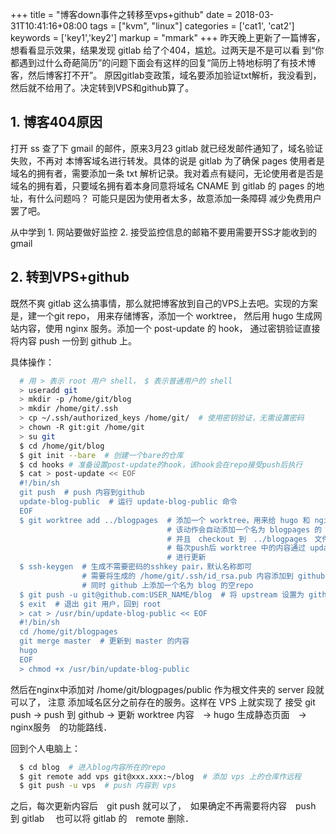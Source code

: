 +++
title = "博客down事件之转移至vps+github"
date = 2018-03-31T10:41:16+08:00
tags = ["kvm", "linux"]
categories = ['cat1', 'cat2']
keywords = ['key1','key2']
markup = "mmark"
+++
昨天晚上更新了一篇博客，想看看显示效果，结果发现 gitlab 给了个404，尴尬。过两天是不是可以看
到“你都遇到过什么奇葩简历”的问题下面会有这样的回复“简历上特地标明了有技术博客，然后博客打不开”。
原因gitlab变政策，域名要添加验证txt解析，我没看到，然后就不给用了。决定转到VPS和github算了。
<!--more-->
## 1. 博客404原因
打开 ss 查了下 gmail 的邮件，原来3月23 gitlab 就已经发邮件通知了，域名验证失败，不再对
本博客域名进行转发。具体的说是 gitlab 为了确保 pages 使用者是域名的拥有者，需要添加一条
txt 解析记录。我对着点有疑问，无论使用者是否是域名的拥有着，只要域名拥有着本身同意将域名
CNAME 到 gitlab 的 pages 的地址，有什么问题吗？ 可能只是因为使用者太多，故意添加一条障碍
减少免费用户罢了吧。

从中学到 1. 网站要做好监控 2. 接受监控信息的邮箱不要用需要开SS才能收到的gmail

## 2. 转到VPS+github
既然不爽 gitlab 这么搞事情，那么就把博客放到自己的VPS上去吧。实现的方案是，建一个git repo，
用来存储博客，添加一个 worktree， 然后用 hugo 生成网站内容，使用 nginx 服务。添加一个
post-update 的 hook， 通过密钥验证直接将内容 push 一份到 github 上。

具体操作：

```bash
  # 用 > 表示 root 用户 shell， $ 表示普通用户的 shell
  > useradd git
  > mkdir -p /home/git/blog
  > mkdir /home/git/.ssh
  > cp ~/.ssh/authorized_keys /home/git/  # 使用密钥验证，无需设置密码
  > chown -R git:git /home/git
  > su git
  $ cd /home/git/blog
  $ git init --bare  # 创建一个bare的仓库
  $ cd hooks # 准备设置post-update的hook，该hook会在repo接受push后执行
  $ cat > post-update << EOF  
  #!/bin/sh
  git push  # push 内容到github
  update-blog-public  # 运行 update-blog-public 命令
  EOF
  $ git worktree add ../blogpages  # 添加一个 worktree，用来给 hugo 和 nginx 使用
                                   # 该动作会自动添加一个名为 blogpages 的　branch
                                   # 并且　checkout 到　../blogpages　文件夹
                                   # 每次push后 worktree 中的内容通过 update-blog-public
                                   # 进行更新
  $ ssh-keygen  # 生成不需要密码的sshkey pair，默认名称即可
                # 需要将生成的 /home/git/.ssh/id_rsa.pub 内容添加到 github 账户下
                # 同时 github 上添加一个名为 blog 的空repo
  $ git push -u git@github.com:USER_NAME/blog  # 将 upstream 设置为 github 的repo
  $ exit  # 退出 git 用户，回到 root
  > cat > /usr/bin/update-blog-public << EOF
  #!/bin/sh
  cd /home/git/blogpages
  git merge master  # 更新到 master 的内容
  hugo
  EOF
  > chmod +x /usr/bin/update-blog-public
```
然后在nginx中添加对 /home/git/blogpages/public 作为根文件夹的 server 段就可以了， 注意
添加域名区分之前存在的服务。这样在 VPS 上就实现了 接受 git push -> push 到 github ->
更新 worktree 内容　-> hugo 生成静态页面　-> nginx服务　的功能路线．

回到个人电脑上：
```bash
  $ cd blog  # 进入blog内容所在的repo
  $ git remote add vps git@xxx.xxx:~/blog  # 添加 vps 上的仓库作远程
  $ git push -u vps  # push 内容到 vps
```
之后，每次更新内容后　git push 就可以了，　如果确定不再需要将内容　push 到 gitlab　
也可以将 gitlab 的　remote 删除．
